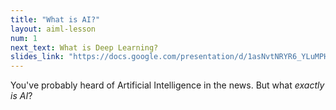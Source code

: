 ```yaml
---
title: "What is AI?"
layout: aiml-lesson
num: 1
next_text: What is Deep Learning?
slides_link: "https://docs.google.com/presentation/d/1asNvtNRYR6_YLuMPHwtPpix_LzcsJaw00OdoptTSRVw/"
---
```


You've probably heard of Artificial Intelligence in the news. But what *exactly is AI*?
